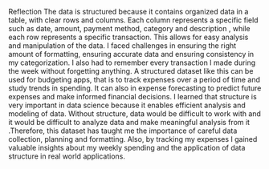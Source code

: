 Reflection
The data is structured because it contains organized data in a table, with clear rows and columns. Each column represents a specific field such as date, amount, payment method, category and description , while each row represents a specific transaction. This allows for easy analysis and manipulation of the data.
I faced challenges in ensuring the right amount of formatting, ensuring accurate data and ensuring consistency in my categorization. I also had to remember every transaction I made during the week without forgetting anything.
A structured dataset like this can be used for budgeting apps, that is to track expenses over a period of time and study trends in spending. It can also in expense forecasting to predict future expenses and make informed financial decisions.
I learned that structure is very important in data science because it enables efficient analysis and modeling of data. Without structure, data would be difficult to work with and it would be difficult to analyze data and make meaningful analysis from it .Therefore, this dataset has taught me the importance of careful data collection, planning and formatting.
Also, by tracking my expenses I gained valuable insights about my weekly spending and the application of data structure in real world applications.
